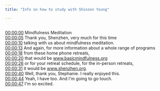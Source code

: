 ```yaml
---
title: "Info on how to study with Shinzen Young"

---
```

<br>[00:00:00](https://www.youtube.com/watch?v=cz9W-UdjXOE&t=0)   Mindfulness Meditation 
<br>[00:00:05](https://www.youtube.com/watch?v=cz9W-UdjXOE&t=5)   Thank you, Shenzhen, very much for this time 
<br>[00:00:10](https://www.youtube.com/watch?v=cz9W-UdjXOE&t=10)   talking with us about mindfulness meditation. 
<br>[00:00:13](https://www.youtube.com/watch?v=cz9W-UdjXOE&t=13)   And again, for more information about a whole range of programs 
<br>[00:00:18](https://www.youtube.com/watch?v=cz9W-UdjXOE&t=18)   from these home phone retreats, 
<br>[00:00:20](https://www.youtube.com/watch?v=cz9W-UdjXOE&t=20)   that would be www.basicmindfulness.org 
<br>[00:00:26](https://www.youtube.com/watch?v=cz9W-UdjXOE&t=26)   or for your retreat schedule, for the in-person retreats, 
<br>[00:00:31](https://www.youtube.com/watch?v=cz9W-UdjXOE&t=31)   it would be www.shenzhen.org. 
<br>[00:00:40](https://www.youtube.com/watch?v=cz9W-UdjXOE&t=40)   Well, thank you, Stephanie. I really enjoyed this. 
<br>[00:00:44](https://www.youtube.com/watch?v=cz9W-UdjXOE&t=44)   Yeah, I have too. And I'm going to go touch. 
<br>[00:00:47](https://www.youtube.com/watch?v=cz9W-UdjXOE&t=47)   I'm so excited. 
<br>
